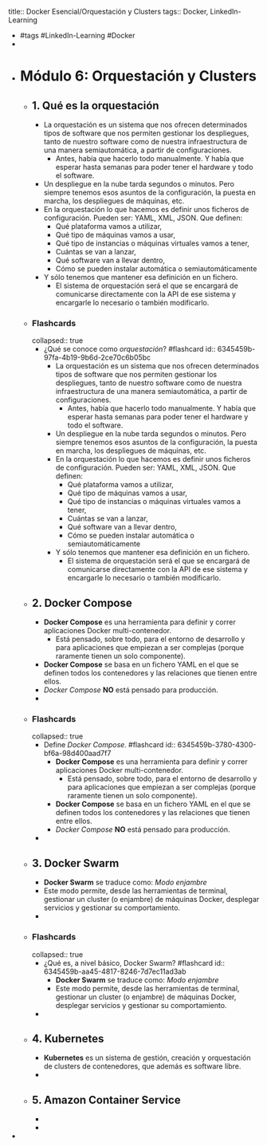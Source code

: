 title:: Docker Esencial/Orquestación y Clusters
tags:: Docker, LinkedIn-Learning

- #tags #LinkedIn-Learning #Docker
-
- # Módulo 6: Orquestación y Clusters
	- ## 1. Qué es la orquestación
		- La orquestación es un sistema que nos ofrecen determinados tipos de software que nos permiten gestionar los despliegues, tanto de nuestro software como de nuestra infraestructura de una manera semiautomática, a partir de configuraciones.
			- Antes, había que hacerlo todo manualmente. Y había que esperar hasta semanas para poder tener el hardware y todo el software.
		- Un despliegue en la nube tarda segundos o minutos. Pero siempre tenemos esos asuntos de la configuración, la puesta en marcha, los despliegues de máquinas, etc.
		- En la orquestación lo que hacemos es definir unos ficheros de configuración. Pueden ser: YAML, XML, JSON. Que definen:
			- Qué plataforma vamos a utilizar,
			- Qué tipo de máquinas vamos a usar,
			- Qué tipo de instancias o máquinas virtuales vamos a tener,
			- Cuántas se van a lanzar,
			- Qué software van a llevar dentro,
			- Cómo se pueden instalar automática o semiautomáticamente
		- Y sólo tenemos que mantener esa definición en un fichero.
			- El sistema de orquestación será el que se encargará de comunicarse directamente con la API de ese sistema y encargarle lo necesario o también modificarlo.
	- ### Flashcards
	  collapsed:: true
		- ¿Qué se conoce como *orquestación*? #flashcard
		  id:: 6345459b-97fa-4b19-9b6d-2ce70c6b05bc
			- La orquestación es un sistema que nos ofrecen determinados tipos de software que nos permiten gestionar los despliegues, tanto de nuestro software como de nuestra infraestructura de una manera semiautomática, a partir de configuraciones.
				- Antes, había que hacerlo todo manualmente. Y había que esperar hasta semanas para poder tener el hardware y todo el software.
			- Un despliegue en la nube tarda segundos o minutos. Pero siempre tenemos esos asuntos de la configuración, la puesta en marcha, los despliegues de máquinas, etc.
			- En la orquestación lo que hacemos es definir unos ficheros de configuración. Pueden ser: YAML, XML, JSON. Que definen:
				- Qué plataforma vamos a utilizar,
				- Qué tipo de máquinas vamos a usar,
				- Qué tipo de instancias o máquinas virtuales vamos a tener,
				- Cuántas se van a lanzar,
				- Qué software van a llevar dentro,
				- Cómo se pueden instalar automática o semiautomáticamente
			- Y sólo tenemos que mantener esa definición en un fichero.
				- El sistema de orquestación será el que se encargará de comunicarse directamente con la API de ese sistema y encargarle lo necesario o también modificarlo.
	- ## 2. Docker Compose
		- **Docker Compose** es una herramienta para definir y correr aplicaciones Docker multi-contenedor.
			- Está pensado, sobre todo, para el entorno de desarrollo y para aplicaciones que empiezan a ser complejas (porque raramente tienen un solo componente).
		- **Docker Compose** se basa en un fichero YAML en el que se definen todos los contenedores y las relaciones que tienen entre ellos.
		- *Docker Compose* **NO** está pensado para producción.
		-
	- ### Flashcards
	  collapsed:: true
		- Define *Docker Compose*. #flashcard
		  id:: 6345459b-3780-4300-bf6a-98d400aad7f7
			- **Docker Compose** es una herramienta para definir y correr aplicaciones Docker multi-contenedor.
				- Está pensado, sobre todo, para el entorno de desarrollo y para aplicaciones que empiezan a ser complejas (porque raramente tienen un solo componente).
			- **Docker Compose** se basa en un fichero YAML en el que se definen todos los contenedores y las relaciones que tienen entre ellos.
			- *Docker Compose* **NO** está pensado para producción.
		-
	- ## 3. Docker Swarm
		- **Docker Swarm** se traduce como: *Modo enjambre*
		- Este modo permite, desde las herramientas de terminal, gestionar un cluster (o enjambre) de máquinas Docker, desplegar servicios y gestionar su comportamiento.
		-
	- ### Flashcards
	  collapsed:: true
		- ¿Qué es, a nivel básico, Docker Swarm? #flashcard
		  id:: 6345459b-aa45-4817-8246-7d7ec11ad3ab
			- **Docker Swarm** se traduce como: *Modo enjambre*
			- Este modo permite, desde las herramientas de terminal, gestionar un cluster (o enjambre) de máquinas Docker, desplegar servicios y gestionar su comportamiento.
		-
	- ## 4. Kubernetes
		- **Kubernetes** es un sistema de gestión, creación y orquestación de clusters de contenedores, que además es software libre.
		-
	- ## 5. Amazon Container Service
		-
		-
-